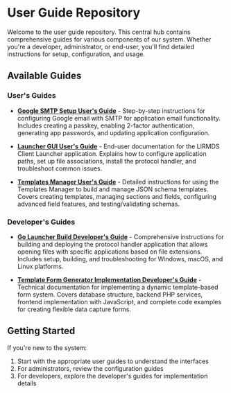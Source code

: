 # User Guide Repository

Welcome to the user guide repository. This central hub contains comprehensive guides for various components of our system. Whether you're a developer, administrator, or end-user, you'll find detailed instructions for setup, configuration, and usage.

## Available Guides

### User's Guides

- [**Google SMTP Setup User's Guide**](User%20Guide/Google%20SMTP%20Setup%20User's%20Guide.md) - Step-by-step instructions for configuring Google email with SMTP for application email functionality. Includes creating a passkey, enabling 2-factor authentication, generating app passwords, and updating application configuration.

- [**Launcher GUI User's Guide**](User%20Guide/Launcher%20GUI%20User's%20Guide.md) - End-user documentation for the LIRMDS Client Launcher application. Explains how to configure application paths, set up file associations, install the protocol handler, and troubleshoot common issues.

- [**Templates Manager User's Guide**](User%20Guide/Templates%20Manager%20User's%20Guide.md) - Detailed instructions for using the Templates Manager to build and manage JSON schema templates. Covers creating templates, managing sections and fields, configuring advanced field features, and testing/validating schemas.

### Developer's Guides

- [**Go Launcher Build Developer's Guide**](Developer%20Guide/Go%20Launcher%20Build%20Developer's%20Guide%20.md) - Comprehensive instructions for building and deploying the protocol handler application that allows opening files with specific applications based on file extensions. Includes setup, building, and troubleshooting for Windows, macOS, and Linux platforms.

- [**Template Form Generator Implementation Developer's Guide**](Developer%20Guide/Template%20Form%20Generator%20Developer's%20Guide.md) - Technical documentation for implementing a dynamic template-based form system. Covers database structure, backend PHP services, frontend implementation with JavaScript, and complete code examples for creating flexible data capture forms.

## Getting Started

If you're new to the system:

1. Start with the appropriate user guides to understand the interfaces
2. For administrators, review the configuration guides
3. For developers, explore the developer's guides for implementation details